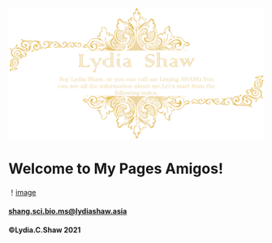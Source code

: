 ![Soy Lydia Shaw, or you can call me Linjing SHANG.You can see all the information about me.Let's start from the following index.](https://github.com/LydiaCShaw/LydiaShaw.github.io/blob/gh-pages/main_page1.png?raw=true)
# Welcome to My Pages Amigos!
！[image](https://github.com/LydiaCShaw/LydiaShaw.github.io/blob/gh-pages/main_page2.png?raw=true)
####                    shang.sci.bio.ms@lydiashaw.asia


####                           ©Lydia.C.Shaw 2021
                    
	
